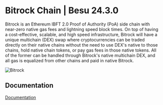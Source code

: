 
# Bitrock Chain | Besu 24.3.0

Bitrock is an Ethereum IBFT 2.0 Proof of Authority (PoA) side chain with near-zero native gas fees and lightning speed block times. On top of having a cost-effective, scalable, and high speed infrastructure, Bitrock will have a unique multichain (DEX) swap where cryptocurrencies can be traded directly on their native chains without the need to use DEX's native to those chains, hold native chain tokens, or pay gas fees in those native tokens. All of the former can be handled through Bitrock's native multichain DEX, and all gas is equalized from other chains and paid in native Bitrock.






![Bitrock](https://i.ibb.co/G338pWq/frame-png-2-1.png)


## Documentation

[Documentation](https://docs.bit-rock.io)

